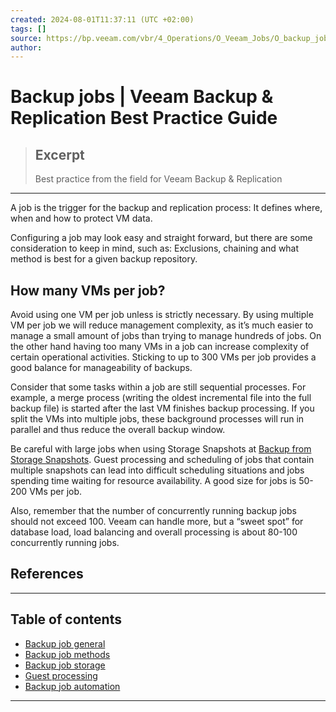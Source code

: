 ```yaml
---
created: 2024-08-01T11:37:11 (UTC +02:00)
tags: []
source: https://bp.veeam.com/vbr/4_Operations/O_Veeam_Jobs/O_backup_jobs/
author: 
---
```


# Backup jobs | Veeam Backup & Replication Best Practice Guide

> ## Excerpt
> Best practice from the field for Veeam Backup & Replication

---
A job is the trigger for the backup and replication process: It defines where, when and how to protect VM data.

Configuring a job may look easy and straight forward, but there are some consideration to keep in mind, such as: Exclusions, chaining and what method is best for a given backup repository.

## [](https://bp.veeam.com/vbr/4_Operations/O_Veeam_Jobs/O_backup_jobs/#how-many-vms-per-job)How many VMs per job?

Avoid using one VM per job unless is strictly necessary. By using multiple VM per job we will reduce management complexity, as it’s much easier to manage a small amount of jobs than trying to manage hundreds of jobs. On the other hand having too many VMs in a job can increase complexity of certain operational activities. Sticking to up to 300 VMs per job provides a good balance for manageability of backups.

Consider that some tasks within a job are still sequential processes. For example, a merge process (writing the oldest incremental file into the full backup file) is started after the last VM finishes backup processing. If you split the VMs into multiple jobs, these background processes will run in parallel and thus reduce the overall backup window.

Be careful with large jobs when using Storage Snapshots at [Backup from Storage Snapshots](https://bp.veeam.com/vbr/Support/S_Vmware/storage_integration.html). Guest processing and scheduling of jobs that contain multiple snapshots can lead into difficult scheduling situations and jobs spending time waiting for resource availability. A good size for jobs is 50-200 VMs per job.

Also, remember that the number of concurrently running backup jobs should not exceed 100. Veeam can handle more, but a “sweet spot” for database load, load balancing and overall processing is about 80-100 concurrently running jobs.

## [](https://bp.veeam.com/vbr/4_Operations/O_Veeam_Jobs/O_backup_jobs/#references)References

___

## Table of contents

-   [Backup job general](https://bp.veeam.com/vbr/4_Operations/O_Veeam_Jobs/O_backup_jobs/backup_job.html)
-   [Backup job methods](https://bp.veeam.com/vbr/4_Operations/O_Veeam_Jobs/O_backup_jobs/backup_job_methods.html)
-   [Backup job storage](https://bp.veeam.com/vbr/4_Operations/O_Veeam_Jobs/O_backup_jobs/backup_job_storage.html)
-   [Guest processing](https://bp.veeam.com/vbr/4_Operations/O_Veeam_Jobs/O_backup_jobs/guest_processing.html)
-   [Backup job automation](https://bp.veeam.com/vbr/4_Operations/O_Veeam_Jobs/O_backup_jobs/backup_job_automation.html)

___
